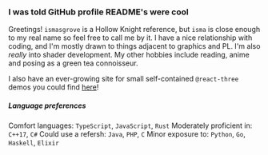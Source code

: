 ### I was told GitHub profile README's were cool

Greetings! `ismasgrove` is a Hollow Knight reference, but `isma` is close enough to my real name so feel free to call me by it. I have a nice relationship with coding, and I'm mostly drawn to things adjacent to graphics and PL. I'm also _really_ into shader development. My other hobbies include reading, anime and posing as a green tea connoisseur.

I also have an ever-growing site for small self-contained `@react-three` demos you could find [here](https://ismasgrove.me)!

##### Language preferences

Comfort languages: `TypeScript`, `JavaScript`, `Rust`
Moderately proficient in: `C++17`, `C#`
Could use a refersh: `Java`, `PHP`, `C`
Minor exposure to: `Python`, `Go`, `Haskell`, `Elixir`
